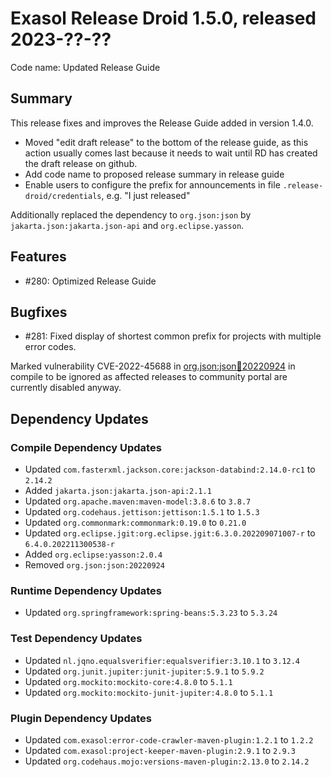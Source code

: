 # Exasol Release Droid 1.5.0, released 2023-??-??

Code name: Updated Release Guide

## Summary

This release fixes and improves the Release Guide added in version 1.4.0.
* Moved "edit draft release" to the bottom of the release guide, as this action usually comes last because it needs to wait until RD has created the draft release on github.
* Add code name to proposed release summary in release guide
* Enable users to configure the prefix for announcements in file `.release-droid/credentials`, e.g. "I just released"

Additionally replaced the dependency to `org.json:json` by `jakarta.json:jakarta.json-api` and `org.eclipse.yasson`.

## Features

* #280: Optimized Release Guide

## Bugfixes

* #281: Fixed display of shortest common prefix for projects with multiple error codes.

Marked vulnerability CVE-2022-45688 in [org.json:json:jar:20220924](https://ossindex.sonatype.org/component/pkg:maven/org.json/json@20220924?u) in compile to be ignored as affected releases to community portal are currently disabled anyway.

## Dependency Updates

### Compile Dependency Updates

* Updated `com.fasterxml.jackson.core:jackson-databind:2.14.0-rc1` to `2.14.2`
* Added `jakarta.json:jakarta.json-api:2.1.1`
* Updated `org.apache.maven:maven-model:3.8.6` to `3.8.7`
* Updated `org.codehaus.jettison:jettison:1.5.1` to `1.5.3`
* Updated `org.commonmark:commonmark:0.19.0` to `0.21.0`
* Updated `org.eclipse.jgit:org.eclipse.jgit:6.3.0.202209071007-r` to `6.4.0.202211300538-r`
* Added `org.eclipse:yasson:2.0.4`
* Removed `org.json:json:20220924`

### Runtime Dependency Updates

* Updated `org.springframework:spring-beans:5.3.23` to `5.3.24`

### Test Dependency Updates

* Updated `nl.jqno.equalsverifier:equalsverifier:3.10.1` to `3.12.4`
* Updated `org.junit.jupiter:junit-jupiter:5.9.1` to `5.9.2`
* Updated `org.mockito:mockito-core:4.8.0` to `5.1.1`
* Updated `org.mockito:mockito-junit-jupiter:4.8.0` to `5.1.1`

### Plugin Dependency Updates

* Updated `com.exasol:error-code-crawler-maven-plugin:1.2.1` to `1.2.2`
* Updated `com.exasol:project-keeper-maven-plugin:2.9.1` to `2.9.3`
* Updated `org.codehaus.mojo:versions-maven-plugin:2.13.0` to `2.14.2`
